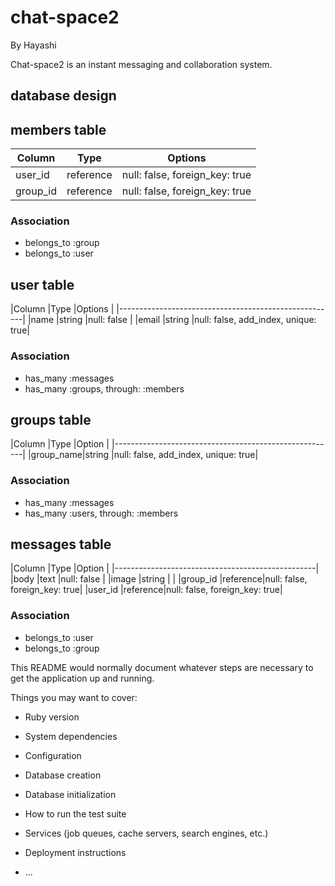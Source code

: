 # chat-space2

By Hayashi

Chat-space2 is an instant messaging and collaboration system.

## database design

## members table

|Column   |Type     |Options                       |
|---------|---------|------------------------------|
|user_id  |reference|null: false, foreign_key: true|
|group_id |reference|null: false, foreign_key: true|

### Association
- belongs_to :group
- belongs_to :user



## user table

|Column   |Type   |Options                             |
|------------------------------------------------------|
|name     |string |null: false                         |
|email    |string |null: false, add_index, unique: true|

### Association
- has_many :messages
- has_many :groups, through: :members



## groups table

|Column    |Type   |Option                              |
|-------------------------------------------------------|
|group_name|string |null: false, add_index, unique: true|

### Association
- has_many :messages
- has_many :users, through: :members



## messages table

|Column   |Type     |Option                        |
|--------------------------------------------------|
|body     |text     |null: false                   |
|image    |string   |                              |
|group_id |reference|null: false, foreign_key: true|
|user_id  |reference|null: false, foreign_key: true|

### Association
- belongs_to :user
- belongs_to :group







This README would normally document whatever steps are necessary to get the
application up and running.

Things you may want to cover:

* Ruby version

* System dependencies

* Configuration

* Database creation

* Database initialization

* How to run the test suite

* Services (job queues, cache servers, search engines, etc.)

* Deployment instructions

* ...

